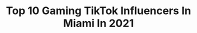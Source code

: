 ---
title: Top 10 Gaming TikTok Influencers In Miami In 2021
description: >-
  Find top gaming TikTok influencers in Miami in 2021. Most popular hashtags: #fyp #viral #foryou #foryoupage.
platform: TikTok
hits: 21
text_top: Discover the top-rated TikTok accounts on inBeat.
text_bottom: Our database has 21 TikTok influencers like this in Miami, United States for you to pitch.
profiles:
  - username: "mrcobas"
    fullname: >-
      Javi
    bio: >-
      🎥 Vlogs 🎮 Gaming 🌴23 Miami, Fl He/him | LatinX | Catholic ⬇️ LINKS
    location: "United States"
    followers: 151600
    engagement: 1341
    commentsToLikes: 0.035905
    id: ck8nbuz6ibp2c0j78xaxookvh
    verified: false
    hashtags: "#blackopscoldwar, #coldwar, #gaminglife, #valorantclips"
  - username: "thelogocombiner"
    fullname: >-
      Christian LoBello
    bio: >-
      I combine sports logos and more 😀👍🏼 📧 lobello043@gmail.com (BUSINESS)
    location: "United States"
    followers: 55600
    engagement: 990
    commentsToLikes: 0.124344
    id: ckb978f49pnp70j234l1tpkg7
    verified: false
    hashtags: "#duet, #nba, #notonething, #viral"
  - username: "curatedheat"
    fullname: >-
      Jordan Harris
    bio: >-
      ⬇️ Vintage & Content ⬇️ Instagram: @curatedheat www.curatedheat.shop FL🏝
    location: "United States"
    followers: 10900
    engagement: 704
    commentsToLikes: 0.092482
    id: ckblrh6ymit3m0j23q39yks37
    verified: false
    hashtags: "#foryour, #hype, #tiktok, #notforyou"
  - username: "305.mallu"
    fullname: >-
      💸
    bio: >-
      all my 4096 followers stay chillin 💯 Miami🌴🎯 17
    location: "United States"
    followers: 4096
    engagement: 1278
    commentsToLikes: 0.027191
    id: ckbq6ptxyt5kv0j23w9t9zu4z
    verified: false
    hashtags: "#rdcworld1, #thisisquitting, #playbyplay, #thesongofus"
  - username: "meyers.leonard"
    fullname: >-
      Meyers Leonard
    bio: >-
      🏀 Miami Heat 💛 Husband of @elleleonardofficial 🎮 Twitch Gamer
    location: "United States"
    followers: 39100
    engagement: 1384
    commentsToLikes: 0.016410
    id: ck8j9ko4anute0j78f7ppf28h
    verified: true
    hashtags: "#miamiheat, #dogsoftiktok, #fyp, #reallifeathome"
  - username: "_the_one_above_all_"
    fullname: >-
      The One Above All
    bio: >-
      Follow me for my shitty videos. Tik tok is ass. Face reveal at 1M
    location: "United States"
    followers: 16600
    engagement: 1718
    commentsToLikes: 0.048185
    id: ckb9h2xkg6ct90j23ij19mt93
    verified: false
    hashtags: "#help, #funny, #fun, #foryou"
  - username: "nikahola"
    fullname: >-
      Niklas Ahola
    bio: >-
      Real Estate 🏡 Naples, FL 🌴 @hellonaples
    location: "United States"
    followers: 2782
    engagement: 647
    commentsToLikes: 0.079172
    id: ck8tst70vrjgq0j78rrd9f67g
    verified: false
    hashtags: "#fyp, #modernwarfare, #ultramusic, #florida"
  - username: "fajahuno"
    fullname: >-
      Fajah Uno
    bio: >-
      YouTube: FajahUno Twitch: FajahUno Insta: FajahUno GiveAway King!
    location: "United States"
    followers: 176800
    engagement: 1005
    commentsToLikes: 0.030181
    id: ck8kd9xi24sfu0j78fiqzk84o
    verified: false
    hashtags: "#amongusgame, #win, #fortnite, #twitchstreamer"
  - username: "nessconsuegra"
    fullname: >-
      Nestor Consuegra Ponce
    bio: >-
      Entérate de todo lo qué pasa en mis redes sociales toca aquí arriba 👆
    location: "United States"
    followers: 28900
    engagement: 629
    commentsToLikes: 0.040214
    id: ckbl1j6c7yejm0j2390s70sw5
    verified: false
    hashtags: "#foryoupage, #cuba, #tiktokreviews, #foyoupage"
  - username: "jessik9204"
    fullname: >-
      Torres92
    bio: >-
      I can't find my talent🥺 📍305 🇨🇺🌸 🇺🇸🏖
    location: "United States"
    followers: 20400
    engagement: 429
    commentsToLikes: 0.026709
    id: ckcpfpfxygvvv0j230h1opb6z
    verified: false
    hashtags: "#foryou, #2020, #tiktokindia, #tiktoker"
---
